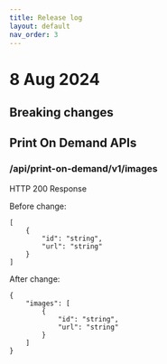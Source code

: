 ```yaml
---
title: Release log
layout: default
nav_order: 3
---
```



# 8 Aug 2024

## Breaking changes

## Print On Demand APIs

### /api/print-on-demand/v1/images

HTTP 200 Response

Before change:
```
[
    {
        "id": "string",
        "url": "string"
    }
]
```

After change:
```
{
    "images": [
        {
            "id": "string",
            "url": "string"
        }
    ]
}
```